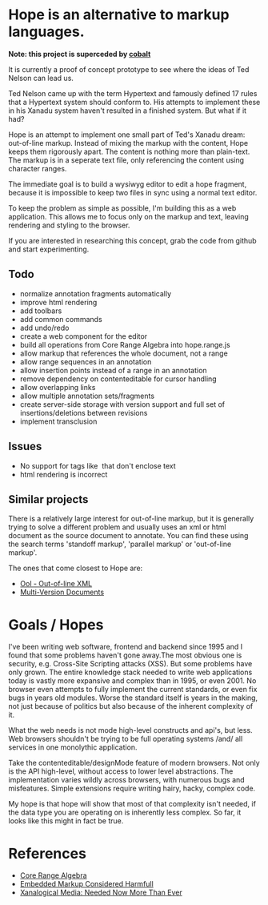 # Hope is an alternative to markup languages.

**Note: this project is superceded by [cobalt](https://github.com/poef/cobalt)**

It is currently a proof of concept prototype to see where the ideas of Ted Nelson can lead us.

Ted Nelson came up with the term Hypertext and famously defined 17 rules that a Hypertext system should conform to. His attempts to implement these in his Xanadu system haven't resulted in a finished system. But what if it had?

Hope is an attempt to implement one small part of Ted's Xanadu dream: out-of-line markup. Instead of mixing the markup with the content, Hope keeps them rigorously apart. The content is nothing more than plain-text. The markup is in a seperate text file, only referencing the content using character ranges.

The immediate goal is to build a wysiwyg editor to edit a hope fragment, because it is impossible to keep two files in sync using a normal text editor.

To keep the problem as simple as possible, I'm building this as a web application. This allows me to focus only on the markup and text, leaving rendering and styling to the browser. 

If you are interested in researching this concept, grab the code from github and start experimenting.

## Todo

- normalize annotation fragments automatically
- improve html rendering
- add toolbars
- add common commands
- add undo/redo
- create a web component for the editor
- build all operations from Core Range Algebra into hope.range.js
- allow markup that references the whole document, not a range
- allow range sequences in an annotation
- allow insertion points instead of a range in an annotation
- remove dependency on contenteditable for cursor handling
- allow overlapping links
- allow multiple annotation sets/fragments
- create server-side storage with version support and full set of insertions/deletions between revisions
- implement transclusion

## Issues

- No support for tags like <img> that don't enclose text
- html rendering is incorrect

## Similar projects
There is a relatively large interest for out-of-line markup, but it is generally trying to solve a different problem and usually uses an xml or html document as the source document to annotate. You can find these using the search terms 'standoff markup', 'parallel markup' or 'out-of-line markup'.

The ones that come closest to Hope are:
- [Ool - Out-of-line XML](http://simonstl.com/projects/ool/)
- [Multi-Version Documents](http://multiversiondocs.blogspot.nl/)

# Goals / Hopes
I've been writing web software, frontend and backend since 1995 and I found that some problems haven't gone away.The most obvious one is security, e.g. Cross-Site Scripting attacks (XSS). But some problems have only grown. The entire knowledge stack needed to write web applications today is vastly more expansive and complex than in 1995, or even 2001. No browser even attempts to fully implement the current standards, or even fix bugs in years old modules. Worse the standard itself is years in the making, not just because of politics but also because of the inherent complexity of it.

What the web needs is not mode high-level constructs and api's, but less. Web browsers shouldn't be trying to be full operating systems /and/ all services in one monolythic application.

Take the contenteditable/designMode feature of modern browsers. Not only is the API high-level, without access to lower level abstractions. The implementation varies wildly across browsers, with numerous bugs and misfeatures. Simple extensions require writing hairy, hacky, complex code. 

My hope is that hope will show that most of that complexity isn't needed, if the data type you are operating on is inherently less complex. So far, it looks like this might in fact be true. 

# References
- [Core Range Algebra](http://conferences.idealliance.org/extreme/html/2002/Nicol01/EML2002Nicol01.html)
- [Embedded Markup Considered Harmfull](http://www.xml.com/pub/a/w3j/s3.nelson.html)
- [Xanalogical Media: Needed Now More Than Ever](http://www.xanadu.net/NOWMORETHANEVER/XuSum99.html)

